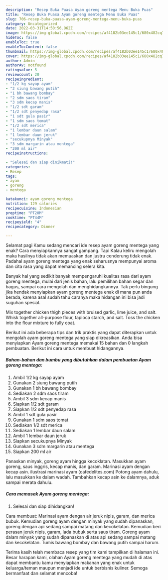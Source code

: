 ```yaml
---
description: "Resep Buka Puasa Ayam goreng mentega Menu Buka Puas"
title: "Resep Buka Puasa Ayam goreng mentega Menu Buka Puas"
slug: 706-resep-buka-puasa-ayam-goreng-mentega-menu-buka-puas
category: Uncategorized
date: 2022-03-31T14:50:56.962Z
image: https://img-global.cpcdn.com/recipes/af4182b03ee145c1/680x482cq70/ayam-goreng-mentega-foto-resep-utama.jpg
hideToc: false
enableToc: true
enableTocContent: false
thumbnail: https://img-global.cpcdn.com/recipes/af4182b03ee145c1/680x482cq70/ayam-goreng-mentega-foto-resep-utama.jpg
cover: https://img-global.cpcdn.com/recipes/af4182b03ee145c1/680x482cq70/ayam-goreng-mentega-foto-resep-utama.jpg
author: Admin
authorAv: notfound
ratingvalue: 5
reviewcount: 20
recipeingredient:
- "1/2 kg sayap ayam"
- "2 siung bawang putih"
- "1 bh bawang bombay"
- "2 sdm saos tiram"
- "3 sdm kecap manis"
- "1/2 sdt garam"
- "1/2 sdt penyedap rasa"
- "1 sdt gula pasir"
- "1 sdm saos tomat"
- "1/2 sdt merica"
- "1 lembar daun salam"
- "1 lembar daun jeruk"
- "secukupnya Minyak"
- "3 sdm margarin atau mentega"
- "200 ml air"
recipeinstructions:

- "Selesai dan siap dinikmati!"
categories:
- Resep
tags:
- ayam
- goreng
- mentega

katakunci: ayam goreng mentega 
nutrition: 129 calories
recipecuisine: Indonesian
preptime: "PT20M"
cooktime: "PT44M"
recipeyield: "4"
recipecategory: Dinner

---
```



Selamat pagi Kamu sedang mencari ide resep ayam goreng mentega yang enak? Cara menyiapkannya sangat gampang. Tapi Kalau keliru mengolah maka hasilnya tidak akan memuaskan dan justru cenderung tidak enak. Padahal ayam goreng mentega yang enak seharusnya mempunyai aroma dan cita rasa yang dapat memancing selera kita.


Banyak hal yang sedikit banyak mempengaruhi kualitas rasa dari ayam goreng mentega, mulai dari jenis bahan, lalu pemilihan bahan segar dan bagus, sampai cara mengolah dan menghidangkannya. Tak perlu bingung jika hendak menyiapkan ayam goreng mentega enak di mana pun anda berada, karena asal sudah tahu caranya maka hidangan ini bisa jadi suguhan spesial.

Mix together chicken thigh pieces with bruised garlic, lime juice, and salt. Whisk together all-purpose flour, tapioca starch, and salt. Toss the chicken into the flour mixture to fully coat.


Berikut ini ada beberapa tips dan trik praktis yang dapat diterapkan untuk mengolah ayam goreng mentega yang siap dikreasikan. Anda bisa menyiapkan Ayam goreng mentega memakai 15 bahan dan 0 langkah pembuatan. Berikut ini cara untuk membuat hidangannya.

<!--inarticleads1-->

##### Bahan-bahan dan bumbu yang dibutuhkan dalam pembuatan Ayam goreng mentega:

1. Ambil 1/2 kg sayap ayam
1. Gunakan 2 siung bawang putih
1. Gunakan 1 bh bawang bombay
1. Sediakan 2 sdm saos tiram
1. Ambil 3 sdm kecap manis
1. Siapkan 1/2 sdt garam
1. Siapkan 1/2 sdt penyedap rasa
1. Ambil 1 sdt gula pasir
1. Gunakan 1 sdm saos tomat
1. Sediakan 1/2 sdt merica
1. Sediakan 1 lembar daun salam
1. Ambil 1 lembar daun jeruk
1. Siapkan secukupnya Minyak
1. Gunakan 3 sdm margarin atau mentega
1. Siapkan 200 ml air


Panaskan minyak, goreng ayam hingga kecoklatan. Masukkan ayam goreng, saus inggris, kecap manis, dan garam. Marinasi ayam dengan kecap asin. ilustrasi marinasi ayam (cafedelites.com) Potong ayam dahulu, lalu masukkan ke dalam wadah. Tambahkan kecap asin ke dalamnya, aduk sampai merata dahulu. 

<!--inarticleads2-->

##### Cara memasak Ayam goreng mentega:


1. Selesai dan siap dihidangkan!

Cara membuat: Marinasi ayam dengan air jeruk nipis, garam, dan merica bubuk. Kemudian goreng ayam dengan minyak yang sudah dipanaskan, goreng dengan api sedang sampai matang dan kecokelatan. Kemudian beri perasan jeruk nipis, garam, lada bubuk serta saus tiram. Goreng ayam dalam minyak yang sudah dipanaskan di atas api sedang sampai matang dan kecokelatan. Tumis bawang bombay dan bawang putih sampai harum. 

Terima kasih telah membaca resep yang tim kami tampilkan di halaman ini. Besar harapan kami, olahan Ayam goreng mentega yang mudah di atas dapat membantu kamu menyiapkan makanan yang enak untuk keluarga/teman maupun menjadi ide untuk berbisnis kuliner. Semoga bermanfaat dan selamat mencoba!
